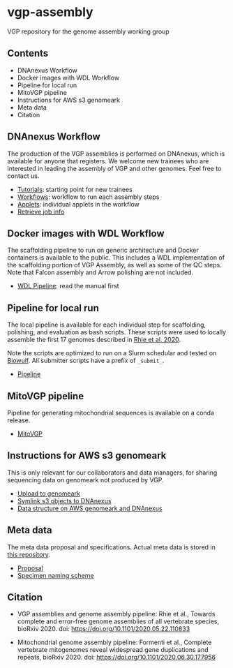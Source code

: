 # vgp-assembly
VGP repository for the genome assembly working group

## Contents
* DNAnexus Workflow
* Docker images with WDL Workflow
* Pipeline for local run
* MitoVGP pipeline
* Instructions for AWS s3 genomeark
* Meta data
* Citation
 
 
## DNAnexus Workflow
 
The production of the VGP assemblies is performed on DNAnexus, which is available for anyone that registers.
We welcome new trainees who are interested in leading the assembly of VGP and other genomes. Feel free to contact us.
* [Tutorials](https://github.com/VGP/vgp-assembly/blob/master/tutorials/DNAnexus_workflow_1.6_tutorial.md): starting point for new trainees
* [Workflows](https://github.com/VGP/vgp-assembly/tree/master/dx_workflows): workflow to run each assembly steps
* [Applets](https://github.com/VGP/vgp-assembly/tree/master/dx_applets): individual applets in the workflow
* [Retrieve job info](https://github.com/VGP/vgp-assembly/tree/master/dx_scripts)
 
 
## Docker images with WDL Workflow
 
The scaffolding pipeline to run on generic architecture and Docker containers is available to the public. This includes a WDL implementation of the scaffolding portion of VGP Assembly, as well as some of the QC steps. Note that Falcon assembly and Arrow polishing are not included.
 
* [WDL Pipeline](https://github.com/VGP/vgp-assembly/blob/master/wdl_pipeline/WDL_Manual.md): read the manual first
 
 
## Pipeline for local run
 
The local pipeline is available for each individual step for scaffolding, polishing, and evaluation as bash scripts. These scripts were used to locally assemble the first 17 genomes described in [Rhie et al. 2020](https://doi.org/10.1101/2020.05.22.110833).
 
Note the scripts are optimized to run on a Slurm schedular and tested on [Biowulf](https://hpc.nih.gov/). All submitter scripts have a prefix of `_submit_`.
 
* [Pipeline](https://github.com/VGP/vgp-assembly/tree/master/pipeline)
 
## MitoVGP pipeline
 
Pipeline for generating mitochondrial sequences is available on a conda release.
* [MitoVGP](https://github.com/VGP/vgp-assembly/tree/master/mitoVGP)
 
 
## Instructions for AWS s3 genomeark
 
This is only relevant for our collaborators and data managers, for sharing sequencing data on genomeark not produced by VGP.
* [Upload to genomeark](https://github.com/VGP/vgp-assembly/tree/master/aws_upload)
* [Symlink s3 objects to DNAnexus](https://github.com/VGP/vgp-assembly/tree/master/AWS_bucket)
* [Data structure on AWS genomeark and DNAnexus](https://github.com/VGP/vgp-assembly/blob/master/DNAnexus_and_AWS_data_structure.md)
 
 
## Meta data
 
The meta data proposal and specifications. Actual meta data is stored in [this repository](https://github.com/VGP/vgp-metadata).
* [Proposal](https://github.com/VGP/vgp-assembly/tree/master/metadata_proposal)
* [Specimen naming scheme](https://github.com/VGP/vgp-assembly/blob/master/VGP_specimen_naming_scheme.md)
 
 
## Citation
* VGP assemblies and genome assembly pipeline: Rhie et al., Towards complete and error-free genome assemblies of all vertebrate species, bioRxiv 2020. doi: https://doi.org/10.1101/2020.05.22.110833
 
* Mitochondrial genome assembly pipeline: Formenti et al., Complete vertebrate mitogenomes reveal widespread gene duplications and repeats, bioRxiv 2020. doi: https://doi.org/10.1101/2020.06.30.177956
